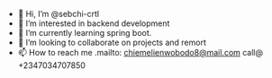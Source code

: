 - 👋 Hi, I’m @sebchi-crtl
- 👀 I’m interested in backend development 
- 🌱 I’m currently learning spring boot.
- 💞️ I’m looking to collaborate on projects and remort
- 📫 How to reach me .mailto: chiemelienwobodo8@mail.com   call@ +2347034707850

<!---
sebchi-crtl/sebchi-crtl is a ✨ special ✨ repository because its `README.md` (this file) appears on your GitHub profile.
You can click the Preview link to take a look at your changes.
--->

